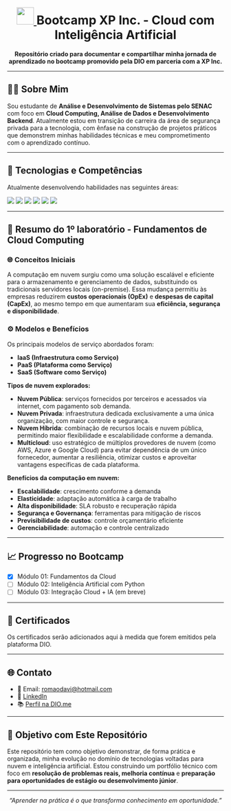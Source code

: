 <h1 align="center">
  <a href="https://www.dio.me/">
    <img src="https://hermes.digitalinnovation.one/assets/diome/logo-minimized.png" width="40px" />
  </a>
  Bootcamp XP Inc. - Cloud com Inteligência Artificial
</h1>

<p align="center">
  <strong>Repositório criado para documentar e compartilhar minha jornada de aprendizado no bootcamp promovido pela DIO em parceria com a XP Inc.</strong>
</p>

---

## 👨‍💻 Sobre Mim

Sou estudante de **Análise e Desenvolvimento de Sistemas pelo SENAC** com foco em **Cloud Computing, Análise de Dados e Desenvolvimento Backend**. Atualmente estou em transição de carreira da área de segurança privada para a tecnologia, com ênfase na construção de projetos práticos que demonstrem minhas habilidades técnicas e meu comprometimento com o aprendizado contínuo.

---

## 🚀 Tecnologias e Competências

Atualmente desenvolvendo habilidades nas seguintes áreas:

<p>
  <img src="https://img.shields.io/badge/-Python-3776AB?style=for-the-badge&logo=python&logoColor=white"/>
  <img src="https://img.shields.io/badge/-CSharp-239120?style=for-the-badge&logo=csharp&logoColor=white"/>
  <img src="https://img.shields.io/badge/-Power%20BI-F2C811?style=for-the-badge&logo=powerbi&logoColor=black"/>
  <img src="https://img.shields.io/badge/-MySQL-4479A1?style=for-the-badge&logo=mysql&logoColor=white"/>
  <img src="https://img.shields.io/badge/-.NET-512BD4?style=for-the-badge&logo=dotnet&logoColor=white"/>
  <img src="https://img.shields.io/badge/-Cloud%20Computing-4285F4?style=for-the-badge&logo=googlecloud&logoColor=white"/>
</p>

---

## 📘 Resumo do 1º laboratório - Fundamentos de Cloud Computing

### 🌐 Conceitos Iniciais

A computação em nuvem surgiu como uma solução escalável e eficiente para o armazenamento e gerenciamento de dados, substituindo os tradicionais servidores locais (on-premise). Essa mudança permitiu às empresas reduzirem **custos operacionais (OpEx)** e **despesas de capital (CapEx)**, ao mesmo tempo em que aumentaram sua **eficiência, segurança e disponibilidade**.

### ⚙️ Modelos e Benefícios

Os principais modelos de serviço abordados foram:

- **IaaS (Infraestrutura como Serviço)**
- **PaaS (Plataforma como Serviço)**
- **SaaS (Software como Serviço)**

**Tipos de nuvem explorados:**

- **Nuvem Pública**: serviços fornecidos por terceiros e acessados via internet, com pagamento sob demanda.
- **Nuvem Privada**: infraestrutura dedicada exclusivamente a uma única organização, com maior controle e segurança.
- **Nuvem Híbrida**: combinação de recursos locais e nuvem pública, permitindo maior flexibilidade e escalabilidade conforme a demanda.
- **Multicloud**: uso estratégico de múltiplos provedores de nuvem (como AWS, Azure e Google Cloud) para evitar dependência de um único fornecedor, aumentar a resiliência, otimizar custos e aproveitar vantagens específicas de cada plataforma.

**Benefícios da computação em nuvem:**

- **Escalabilidade**: crescimento conforme a demanda
- **Elasticidade**: adaptação automática à carga de trabalho
- **Alta disponibilidade**: SLA robusto e recuperação rápida
- **Segurança e Governança**: ferramentas para mitigação de riscos
- **Previsibilidade de custos**: controle orçamentário eficiente
- **Gerenciabilidade**: automação e controle centralizado


---

## 📈 Progresso no Bootcamp

- [x] Módulo 01: Fundamentos da Cloud
- [ ] Módulo 02: Inteligência Artificial com Python
- [ ] Módulo 03: Integração Cloud + IA (em breve)

---

## 📑 Certificados

Os certificados serão adicionados aqui à medida que forem emitidos pela plataforma DIO.

---

## 🌐 Contato

- 📧 Email: romaodavi@hotmail.com  
- 💼 [LinkedIn](https://www.linkedin.com/in/davi-romão-da-silva-290942199)    
- 📚 [Perfil na DIO.me](https://www.dio.me/users/romaodavi)

---

## 🧠 Objetivo com Este Repositório

Este repositório tem como objetivo demonstrar, de forma prática e organizada, minha evolução no domínio de tecnologias voltadas para nuvem e inteligência artificial. Estou construindo um portfólio técnico com foco em **resolução de problemas reais, melhoria contínua** e **preparação para oportunidades de estágio ou desenvolvimento júnior**.

---

<p align="center">
  <em>“Aprender na prática é o que transforma conhecimento em oportunidade.”</em>
</p>
